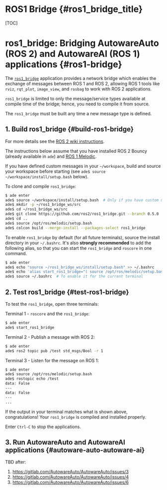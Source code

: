 ROS1 Bridge {#ros1_bridge_title}
============

[TOC]

# ros1_bridge: Bridging AutowareAuto (ROS 2) and AutowareAI (ROS 1) applications {#ros1-bridge}

The [`ros1_bridge`](https://github.com/ros2/ros1_bridge) application provides a network bridge
which enables the exchange of messages between ROS 1 and ROS 2, allowing ROS 1 tools like
`rviz`, `rqt_plot`, `image_view`, and `rosbag` to work with ROS 2 applications.

`ros1_bridge` is limited to only the message/service types available at compile time of the bridge;
hence, you need to compile it from source.

The `ros1_bridge` must be built any time a new message type is
defined.


## 1. Build ros1_bridge {#build-ros1-bridge}

For more details see the
[ROS 2 wiki instructions](https://github.com/ros2/ros1_bridge#building-the-bridge-from-source).

The instructions below assume that you have installed ROS 2 Bouncy (already available in `ade`) and
[ROS 1 Melodic](http://wiki.ros.org/melodic/Installation/Ubuntu). 

If you have defined custom messages in your `~/workspace`, build and source
your workspace before starting (see `ade$ source ~/workspace/install/setup.bash` below).

To clone and compile `ros1_bridge`:

```bash
$ ade enter
ade$ source ~/workspace/install/setup.bash  # Only if you have custom messages
ade$ mkdir -p ~/ros1_bridge_ws/src
ade$ cd ~/ros1_bridge_ws/src
ade$ git clone https://github.com/ros2/ros1_bridge.git --branch 0.5.0
ade$ cd ..
ade$ source /opt/ros/melodic/setup.bash
ade$ colcon build --merge-install --packages-select ros1_bridge
```

To enable `ros1_bridge` by default (for all future terminals), source the install directory in your
`~/.bashrc`. It's also **strongly recommended** to add the following alias, so that you can start
the `ros1_bridge` and `roscore` in one command.

```bash
$ ade enter
ade$ echo "source ~/ros1_bridge_ws/install/setup.bash" >> ~/.bashrc
ade$ echo 'alias start_ros1_bridge="( source /opt/ros/melodic/setup.bash && ( roscore & source ~/ros1_bridge_ws/install/setup.bash && sleep 1 && ros2 run ros1_bridge dynamic_bridge --bridge-all-topics ) && killall roscore ) || killall roscore"' >> ~/.bashrc
ade$ source ~/.bashrc  # To enable it for the current terminal
```

## 2. Test ros1_bridge {#test-ros1-bridge}

To test the `ros1_bridge`, open three terminals:

Terminal 1 - `roscore` and the `ros1_bridge`:

```bash
$ ade enter
ade$ start_ros1_bridge
```

Terminal 2 - Publish a message with ROS 2:
```bash
$ ade enter
ade$ ros2 topic pub /test std_msgs/Bool -r 1
```

Terminal 3 - Listen for the message on ROS 1:
```bash
$ ade enter
ade$ source /opt/ros/melodic/setup.bash
ade$ rostopic echo /test
data: False
---
data: False
---
...
```

If the output in your terminal matches what is shown above, congratulations! Your `ros1_bridge` is
compiled and installed properly.

Enter `Ctrl-C` to stop the applications.

## 3. Run AutowareAuto and AutowareAI applications {#autoware-auto-autoware-ai}
TBD after:
1. https://gitlab.com/AutowareAuto/AutowareAuto/issues/3
2. https://gitlab.com/AutowareAuto/AutowareAuto/issues/4
3. https://gitlab.com/AutowareAuto/AutowareAuto/issues/6